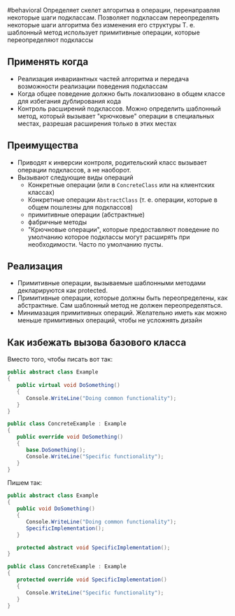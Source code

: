 #behavioral
Определяет скелет алгоритма в операции, перенаправляя некоторые шаги подклассам. Позволяет подклассам переопределять некоторые шаги алгоритма без изменения его структуры Т. е. шаблонный метод использует примитивные операции, которые переопределяют подклассы

## Применять когда
- Реализация инвариантных частей алгоритма и передача возможности реализации поведения подклассам
- Когда общее поведение должно быть локализовано в общем классе для избегания дублирования кода
- Контроль расширений подклассов. Можно определить шаблонный метод, который вызывает "крючковые" операции в специальных местах, разрешая расширения только в этих местах


## Преимущества
- Приводят к инверсии контроля, родительский класс вызывает операции подклассов, а не наоборот.
- Вызывают следующие виды операций
    - Конкретные операции (или в `ConcreteClass` или на клиентских классах)
    - Конкретные операции `AbstractClass` (т. е. операции, которые в общем пошлезны для подклассов)
    - примитивные операции (абстрактные)
    - фабричные методы
    - "Крючновые операции", которые предоставляют поведение по умолчанию которое подклассы могут расширять при необходимости. Часто по умолчанию пусты.

## Реализация
- Примитивные операции, вызываемые шаблонными методами декларируются как protected.
- Примитивные операции, которые должны быть переопределены, как абстрактные. Сам шаблонный метод не должен переопределяться.
- Минимазация примитивных операций. Желательно иметь как можно меньше примитивных операций, чтобы не усложнять дизайн

## Как избежать вызова базового класса
Вместо того, чтобы писать вот так:

```cs
public abstract class Example
{
   public virtual void DoSomething()
   {
      Console.WriteLine("Doing common functionality");
   }
}

public class ConcreteExample : Example
{
   public override void DoSomething()
   {
      base.DoSomething();
      Console.WriteLine("Specific functionality");
   }
}
```

Пишем так:

```cs
public abstract class Example
{
   public void DoSomething()
   {
      Console.WriteLine("Doing common functionality");
      SpecificImplementation();
   }

   protected abstract void SpecificImplementation();
}

public class ConcreteExample : Example
{
   protected override void SpecificImplementation()
   {
      Console.WriteLine("Specific functionality");
   }
}

```